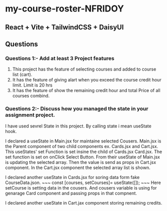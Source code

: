 # my-course-roster-NFRIDOY
## React + Vite + TailwindCSS + DaisyUI

##  Questions
### Questions 1:- Add at least 3 Project features 

1. This project has the feature of selecting courses and added to course list (cart).
2. It has the feature of giving alart when you exceed the course credit hour limit. Limit is 20 hrs
3. It has the feature of show the remaining credit hour and total Price of all courses combind.
 

### Questions 2:- Discuss how you managed the state in your assignment project.
<p>
I have used sevrel State in this project. By calling state i mean useState hook.
</p>
<p>
I declared a useState in Main.jsx for maintaine selected Cousers. Main.jsx is the Parent component of two child components ex. Cards.jsx and Cart.jsx. This useStates' set Function is set insine the child of Cards.jsx Card.jsx. The set function is set on onClick Select Button. From their useState of Main.jsx is updating the selected array. Then the value is send as props in Cart.jsx component. In the Cart.jsx component the selected array list is shown.
</p>
<p>
I declared another useState in Cards.jsx for soring data form fake CourseData.json. 
~~~
const [courses, setCourses]= useState([]);
~~~
Here setCourse is setting data in the cousers. And cousers variable is using for genarage Card component and passing props in that compnent.
</p>
<p>
I declared another useState in Cart.jax component storing remaining credits. 
</p>